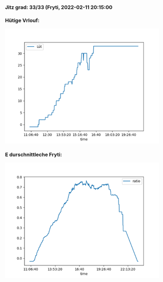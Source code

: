 ### Jitz grad: 33/33 (Fryti, 2022-02-11 20:15:00

### Hütige Vrlouf:
![Graph](Today.png)

### E durschnittleche Fryti:
![Graph](Fryti.png)